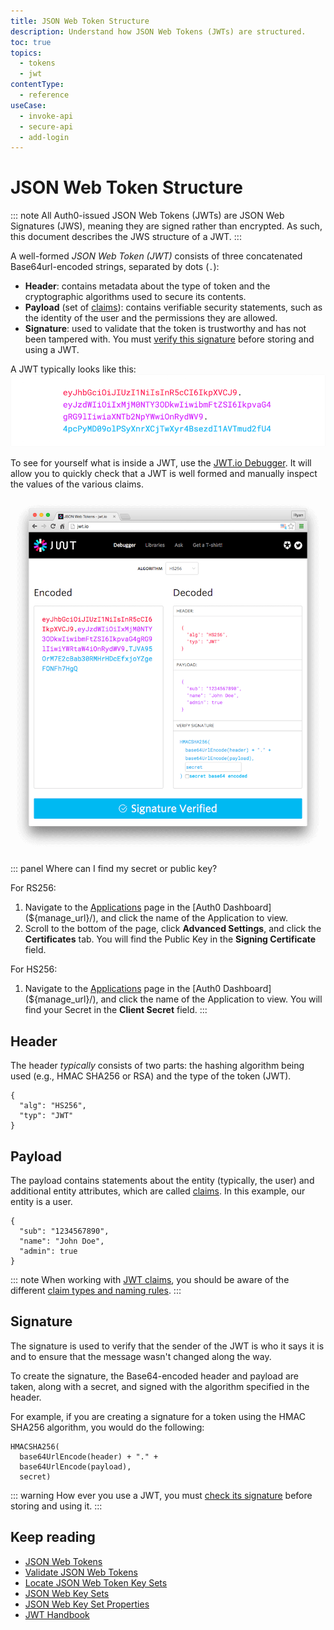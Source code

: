 ```yaml
---
title: JSON Web Token Structure
description: Understand how JSON Web Tokens (JWTs) are structured.
toc: true
topics:
  - tokens
  - jwt
contentType:
  - reference
useCase:
  - invoke-api
  - secure-api
  - add-login
---
```


# JSON Web Token Structure

::: note
All Auth0-issued JSON Web Tokens (JWTs) are JSON Web Signatures (JWS), meaning they are signed rather than encrypted. As such, this document describes the JWS structure of a JWT.
:::

A well-formed <dfn data-key="json-web-token">JSON Web Token (JWT)</dfn> consists of three concatenated Base64url-encoded strings, separated by dots (`.`): 

- **Header**: contains metadata about the type of token and the cryptographic algorithms used to secure its contents.
- **Payload** (set of [claims](/tokens/concepts/jwt-claims)): contains verifiable security statements, such as the identity of the user and the permissions they are allowed.
- **Signature**: used to validate that the token is trustworthy and has not been tampered with. You must [verify this signature](/tokens/guides/validate-id-tokens#verify-the-signature) before storing and using a JWT.

A JWT typically looks like this:
![Encoded JWT](/media/articles/jwt/encoded-jwt3.png)

To see for yourself what is inside a JWT, use the [JWT.io Debugger](http://jwt.io). It will allow you to quickly check that a JWT is well formed and manually inspect the values of the various claims.

![JWT.IO Debugger](/media/articles/jwt/legacy-app-auth-5.png)

::: panel Where can I find my secret or public key?

For RS256:
1. Navigate to the [Applications](${manage_url}/#/applications) page in the [Auth0 Dashboard](${manage_url}/), and click the name of the Application to view.
2. Scroll to the bottom of the page, click **Advanced Settings**, and click the **Certificates** tab. You will find the Public Key in the **Signing Certificate** field.

For HS256:
1. Navigate to the [Applications](${manage_url}/#/applications) page in the [Auth0 Dashboard](${manage_url}/), and click the name of the Application to view. You will find your Secret in the **Client Secret** field.
:::

## Header

The header *typically* consists of two parts: the hashing algorithm being used (e.g., HMAC SHA256 or RSA) and the type of the token (JWT).

```
{
  "alg": "HS256",
  "typ": "JWT"
}
```


## Payload

The payload contains statements about the entity (typically, the user) and additional entity attributes, which are called [claims](/tokens/concepts/jwt-claims). In this example, our entity is a user.

```
{
  "sub": "1234567890",
  "name": "John Doe",
  "admin": true
}
```

::: note
When working with [JWT claims](https://tools.ietf.org/html/rfc7519#section-4), you should be aware of the different [claim types and naming rules](/tokens/concepts/jwt-claims). 
:::


## Signature

The signature is used to verify that the sender of the JWT is who it says it is and to ensure that the message wasn't changed along the way.

To create the signature, the Base64-encoded header and payload are taken, along with a secret, and signed with the algorithm specified in the header.

For example, if you are creating a signature for a token using the HMAC SHA256 algorithm, you would do the following:

```
HMACSHA256(
  base64UrlEncode(header) + "." +
  base64UrlEncode(payload),
  secret)
```

::: warning
How ever you use a JWT, you must [check its signature](/tokens/guides/validate-jwts) before storing and using it.
:::

## Keep reading

* [JSON Web Tokens](/tokens/concepts/jwts)
* [Validate JSON Web Tokens](/tokens/guides/validate-jwts)
* [Locate JSON Web Token Key Sets](/tokens/guides/locate-jwks)
* [JSON Web Key Sets](/tokens/concepts/jwks)
* [JSON Web Key Set Properties](/tokens/references/jwkw-properties)
* [JWT Handbook](https://auth0.com/resources/ebooks/jwt-handbook)
